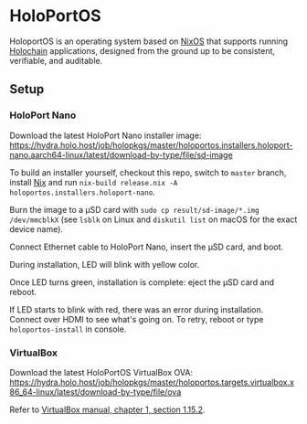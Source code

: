 # HoloPortOS

HoloportOS is an operating system based on [NixOS][nixos] that supports running
[Holochain][holochain] applications, designed from the ground up to be
consistent, verifiable, and auditable.

[holochain]: https://holochain.org
[nixos]: https://nixos.org

## Setup

### HoloPort Nano

Download the latest HoloPort Nano installer image:
https://hydra.holo.host/job/holopkgs/master/holoportos.installers.holoport-nano.aarch64-linux/latest/download-by-type/file/sd-image

To build an installer yourself, checkout this repo, switch to `master` branch,
install [Nix][nix] and run `nix-build release.nix -A holoportos.installers.holoport-nano`.

Burn the image to a μSD card with `sudo cp result/sd-image/*.img /dev/mmcblkX`
(see `lsblk` on Linux and `diskutil list` on macOS for the exact device name).

Connect Ethernet cable to HoloPort Nano, insert the μSD card, and boot.

During installation, LED will blink with yellow color.

Once LED turns green, installation is complete: eject the μSD card and reboot.

If LED starts to blink with red, there was an error during installation.
Connect over HDMI to see what's going on. To retry, reboot or type
`holoportos-install` in console.

### VirtualBox

Download the latest HoloPortOS VirtualBox OVA:
https://hydra.holo.host/job/holopkgs/master/holoportos.targets.virtualbox.x86_64-linux/latest/download-by-type/file/ova

Refer to [VirtualBox manual, chapter 1, section 1.15.2](https://www.virtualbox.org/manual/ch01.html#ovf-import-appliance).

[nix]: https://nixos.org/nix/
